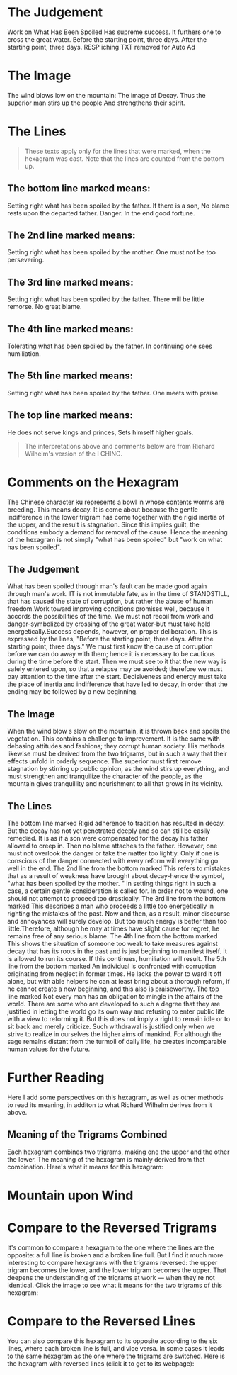 # The Judgement

Work on What Has Been Spoiled
Has supreme success.
It furthers one to cross the great water.
Before the starting point, three days.
After the starting point, three days.
RESP iching TXT removed for Auto Ad

# The Image

The wind blows low on the mountain:
The image of Decay.
Thus the superior man stirs up the people
And strengthens their spirit.

# The Lines

> These texts apply only for the lines that were marked, when the hexagram was cast. Note that the lines are counted from the bottom up.

## The bottom line marked means:

Setting right what has been spoiled by the father.
If there is a son,
No blame rests upon the departed father.
Danger. In the end good fortune.

## The 2nd line marked means:

Setting right what has been spoiled by the mother.
One must not be too persevering.

## The 3rd line marked means:

Setting right what has been spoiled by the father.
There will be little remorse. No great blame.

## The 4th line marked means:

Tolerating what has been spoiled by the father.
In continuing one sees humiliation.

## The 5th line marked means:

Setting right what has been spoiled by the father.
One meets with praise.

## The top line marked means:

He does not serve kings and princes,
Sets himself higher goals.

> The interpretations above and comments below are from Richard Wilhelm's version of the I CHING.

# Comments on the Hexagram

The Chinese character ku represents a bowl in whose contents worms are breeding. This means decay. It is come about because the gentle indifference in the lower trigram has come together with the rigid inertia of the upper, and the result is stagnation. Since this implies guilt, the conditions embody a demand for removal of the cause. Hence the meaning of the hexagram is not simply "what has been spoiled" but "work on what has been spoiled".

## The Judgement

What has been spoiled through man's fault can be made good again through man's work. IT is not immutable fate, as in the time of STANDSTILL, that has caused the state of corruption, but rather the abuse of human freedom.Work toward improving conditions promises well, because it accords the possibilities of the time. We must not recoil from work and danger-symbolized by crossing of the great water-but must take hold energetically.Success depends, however, on proper deliberation. This is expressed by the lines, "Before the starting point, three days. After the starting point, three days." We must first know the cause of corruption before we can do away with them; hence it is necessary to be cautious during the time before the start. Then we must see to it that the new way is safely entered upon, so that a relapse may be avoided; therefore we must pay attention to the time after the start. Decisiveness and energy must take the place of inertia and indifference that have led to decay, in order that the ending may be followed by a new beginning.

## The Image

When the wind blow s slow on the mountain, it is thrown back and spoils the vegetation. This contains a challenge to improvement. It is the same with debasing attitudes and fashions; they corrupt human society. His methods likewise must be derived from the two trigrams, but in such a way that their effects unfold in orderly sequence. The superior must first remove stagnation by stirring up public opinion, as the wind stirs up everything, and must strengthen and tranquilize the character of the people, as the mountain gives tranquillity and nourishment to all that grows in its vicinity.

## The Lines

The bottom line marked
Rigid adherence to tradition has resulted in decay. But the decay has not yet penetrated deeply and so can still be easily remedied. It is as if a son were compensated for the decay his father allowed to creep in. Then no blame attaches to the father. However, one must not overlook the danger or take the matter too lightly. Only if one is conscious of the danger connected with every reform will everything go well in the end.
The 2nd line from the bottom marked
This refers to mistakes that as a result of weakness have brought about decay-hence the symbol, "what has been spoiled by the mother. " In setting things right in such a case, a certain gentle consideration is called for. In order not to wound, one should not attempt to proceed too drastically.
The 3rd line from the bottom marked
This describes a man who proceeds a little too energetically in righting the mistakes of the past. Now and then, as a result, minor discourse and annoyances will surely develop. But too much energy is better than too little.Therefore, although he may at times have slight cause for regret, he remains free of any serious blame.
The 4th line from the bottom marked
This shows the situation of someone too weak to take measures against decay that has its roots in the past and is just beginning to manifest itself. It is allowed to run its course. If this continues, humiliation will result.
The 5th line from the bottom marked
An individual is confronted with corruption originating from neglect in former times. He lacks the power to ward it off alone, but with able helpers he can at least bring about a thorough reform, if he cannot create a new beginning, and this also is praiseworthy.
The top line marked
Not every man has an obligation to mingle in the affairs of the world. There are some who are developed to such a degree that they are justified in letting the world go its own way and refusing to enter public life with a view to reforming it. But this does not imply a right to remain idle or to sit back and merely criticize. Such withdrawal is justified only when we strive to realize in ourselves the higher aims of mankind. For although the sage remains distant from the turmoil of daily life, he creates incomparable human values for the future.

# Further Reading



Here I add some perspectives on this hexagram, as well as other methods to read its meaning, in additon to what Richard Wilhelm derives from it above.

## Meaning of the Trigrams Combined

Each hexagram combines two trigrams, making one the upper and the other the lower. The meaning of the hexagram is mainly derived from that combination. Here's what it means for this hexagram:

# Mountain upon Wind




# Compare to the Reversed Trigrams

It's common to compare a hexagram to the one where the lines are the opposite: a full line is broken and a broken line full. But I find it much more interesting to compare hexagrams with the trigrams reversed: the upper trigram becomes the lower, and the lower trigram becomes the upper. That deepens the understanding of the trigrams at work — when they're not identical. Click the image to see what it means for the two trigrams of this hexagram:

# Compare to the Reversed Lines

You can also compare this hexagram to its opposite according to the six lines, where each broken line is full, and vice versa. In some cases it leads to the same hexagram as the one where the trigrams are switched. Here is the hexagram with reversed lines (click it to get to its webpage):